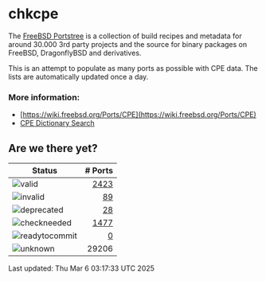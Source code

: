 # chkcpe

The [FreeBSD Portstree](https://cgit.freebsd.org/ports) is a collection of build recipes
and metadata for around 30.000 3rd party projects and the source for binary packages on
FreeBSD, DragonflyBSD and derivatives.

This is an attempt to populate as many ports as possible with CPE data. The lists are
automatically updated once a day.

### More information:
* [https://wiki.freebsd.org/Ports/CPE](https://wiki.freebsd.org/Ports/CPE)
* [CPE Dictionary Search](http://web.nvd.nist.gov/view/cpe/search)


## Are we there yet?

| Status                                                              | # Ports                                                                |
| --------------------------------------------------------------------| ---------------------------------------------------------------------: |
| ![valid](https://img.shields.io/badge/valid-brightgreen)            | [2423](https://github.com/decke/chkcpe/wiki/valid)                 |
| ![invalid](https://img.shields.io/badge/invalid-red)                | [89](https://github.com/decke/chkcpe/wiki/invalid)             |
| ![deprecated](https://img.shields.io/badge/deprecated-red)          | [28](https://github.com/decke/chkcpe/wiki/deprecated)       |
| ![checkneeded](https://img.shields.io/badge/checkneeded-orange)     | [1477](https://github.com/decke/chkcpe/wiki/checkneeded)     |
| ![readytocommit](https://img.shields.io/badge/readytocommit-orange) | [0](https://github.com/decke/chkcpe/wiki/readytocommit) |
| ![unknown](https://img.shields.io/badge/unknown-grey)               | 29206 | |

Last updated: Thu Mar  6 03:17:33 UTC 2025

